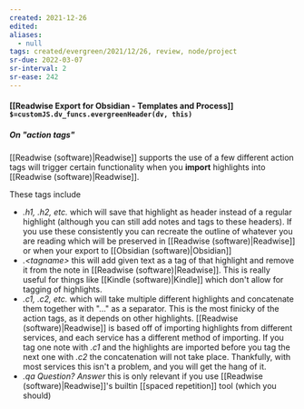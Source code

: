 ```yaml
---
created: 2021-12-26 
edited: 
aliases:
  - null
tags: created/evergreen/2021/12/26, review, node/project
sr-due: 2022-03-07
sr-interval: 2
sr-ease: 242
---
```


#### [[Readwise Export for Obsidian - Templates and Process]] `$=customJS.dv_funcs.evergreenHeader(dv, this)`



##### On "action tags"
[[Readwise (software)|Readwise]] supports the use of a few different action tags will trigger certain functionality when you **import** highlights into [[Readwise (software)|Readwise]].

These tags include
- *.h1, .h2, etc.* which will save that highlight as header instead of a regular highlight (although you can still add notes and tags to these headers). If you use these consistently you can recreate the outline of whatever you are reading which will be preserved in [[Readwise (software)|Readwise]] or when your export to [[Obsidian (software)|Obsidian]]
- *.\<tagname\>* this will add given text as a tag of that highlight and remove it from the note in [[Readwise (software)|Readwise]]. This is really useful for things like [[Kindle (software)|Kindle]] which don't allow for tagging of highlights.
- *.c1, .c2, etc.* which will take multiple different highlights and concatenate them together with "..." as a separator. This is the most finicky of the action tags, as it depends on other highlights. [[Readwise (software)|Readwise]] is based off of importing highlights from different services, and each service has a different method of importing. If you tag one note with *.c1* and the highlights are imported before you tag the next one with *.c2* the concatenation will not take place. Thankfully, with most services this isn't a problem, and you will get the hang of it.
- *.qa Question? Answer* this is only relevant if you use [[Readwise (software)|Readwise]]'s builtin [[spaced repetition]] tool (which you should)
